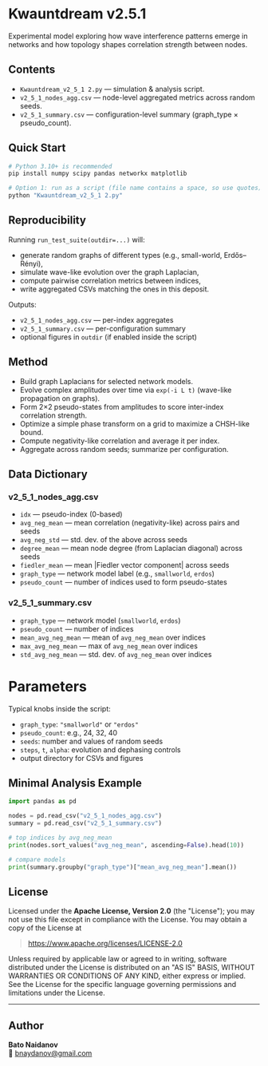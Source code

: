 # Kwauntdream v2.5.1

Experimental model exploring how wave interference patterns emerge in networks and how topology shapes correlation strength between nodes.
## Contents

- `Kwauntdream_v2_5_1 2.py` — simulation & analysis script.
- `v2_5_1_nodes_agg.csv` — node-level aggregated metrics across random seeds.
- `v2_5_1_summary.csv` — configuration-level summary (graph_type × pseudo_count).
## Quick Start

```bash
# Python 3.10+ is recommended
pip install numpy scipy pandas networkx matplotlib

# Option 1: run as a script (file name contains a space, so use quotes)
python "Kwauntdream_v2_5_1 2.py"
```
## Reproducibility

Running `run_test_suite(outdir=...)` will:
- generate random graphs of different types (e.g., small-world, Erdős–Rényi),
- simulate wave-like evolution over the graph Laplacian,
- compute pairwise correlation metrics between indices,
- write aggregated CSVs matching the ones in this deposit.

Outputs:
- `v2_5_1_nodes_agg.csv` — per-index aggregates
- `v2_5_1_summary.csv` — per-configuration summary
- optional figures in `outdir` (if enabled inside the script)

## Method 

- Build graph Laplacians for selected network models.
- Evolve complex amplitudes over time via `exp(-i L t)` (wave-like propagation on graphs).
- Form 2×2 pseudo-states from amplitudes to score inter-index correlation strength.
- Optimize a simple phase transform on a grid to maximize a CHSH-like bound.
- Compute negativity-like correlation and average it per index.
- Aggregate across random seeds; summarize per configuration.
## Data Dictionary

### v2_5_1_nodes_agg.csv
- `idx` — pseudo-index (0-based)
- `avg_neg_mean` — mean correlation (negativity-like) across pairs and seeds
- `avg_neg_std` — std. dev. of the above across seeds
- `degree_mean` — mean node degree (from Laplacian diagonal) across seeds
- `fiedler_mean` — mean |Fiedler vector component| across seeds
- `graph_type` — network model label (e.g., `smallworld`, `erdos`)
- `pseudo_count` — number of indices used to form pseudo-states

### v2_5_1_summary.csv
- `graph_type` — network model (`smallworld`, `erdos`)
- `pseudo_count` — number of indices
- `mean_avg_neg_mean` — mean of `avg_neg_mean` over indices
- `max_avg_neg_mean` — max of `avg_neg_mean` over indices
- `std_avg_neg_mean` — std. dev. of `avg_neg_mean` over indices

# Parameters

Typical knobs inside the script:
- `graph_type`: `"smallworld"` or `"erdos"`
- `pseudo_count`: e.g., 24, 32, 40
- `seeds`: number and values of random seeds
- `steps`, `t`, `alpha`: evolution and dephasing controls
- output directory for CSVs and figures

## Minimal Analysis Example

```python
import pandas as pd

nodes = pd.read_csv("v2_5_1_nodes_agg.csv")
summary = pd.read_csv("v2_5_1_summary.csv")

# top indices by avg_neg_mean
print(nodes.sort_values("avg_neg_mean", ascending=False).head(10))

# compare models
print(summary.groupby("graph_type")["mean_avg_neg_mean"].mean())

```
## License

Licensed under the **Apache License, Version 2.0** (the "License");
you may not use this file except in compliance with the License.
You may obtain a copy of the License at

> https://www.apache.org/licenses/LICENSE-2.0

Unless required by applicable law or agreed to in writing, software
distributed under the License is distributed on an "AS IS" BASIS,
WITHOUT WARRANTIES OR CONDITIONS OF ANY KIND, either express or implied.
See the License for the specific language governing permissions and
limitations under the License.

---

## Author

**Bato Naidanov**  
📧 bnaydanov@gmail.com 
